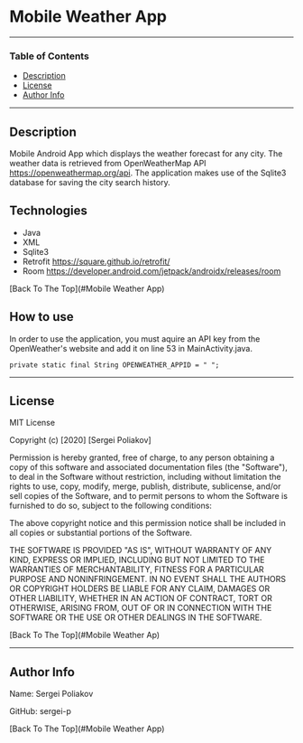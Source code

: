 # Mobile Weather App

---

### Table of Contents
- [Description](#description)
- [License](#license)
- [Author Info](#author-info)

---

## Description
Mobile Android App which displays the weather forecast for any city. The weather data is retrieved from OpenWeatherMap API https://openweathermap.org/api. The application makes use of the Sqlite3 database for saving the city search history.

## Technologies
- Java
- XML
- Sqlite3
- Retrofit https://square.github.io/retrofit/
- Room https://developer.android.com/jetpack/androidx/releases/room

[Back To The Top](#Mobile Weather App)


## How to use
In order to use the application, you must aquire an API key from the OpenWeather's website and add it on line 53 in MainActivity.java.

`private static final String OPENWEATHER_APPID = " ";`


---


## License

MIT License

Copyright (c) [2020] [Sergei Poliakov]

Permission is hereby granted, free of charge, to any person obtaining a copy
of this software and associated documentation files (the "Software"), to deal
in the Software without restriction, including without limitation the rights
to use, copy, modify, merge, publish, distribute, sublicense, and/or sell
copies of the Software, and to permit persons to whom the Software is
furnished to do so, subject to the following conditions:

The above copyright notice and this permission notice shall be included in all
copies or substantial portions of the Software.

THE SOFTWARE IS PROVIDED "AS IS", WITHOUT WARRANTY OF ANY KIND, EXPRESS OR
IMPLIED, INCLUDING BUT NOT LIMITED TO THE WARRANTIES OF MERCHANTABILITY,
FITNESS FOR A PARTICULAR PURPOSE AND NONINFRINGEMENT. IN NO EVENT SHALL THE
AUTHORS OR COPYRIGHT HOLDERS BE LIABLE FOR ANY CLAIM, DAMAGES OR OTHER
LIABILITY, WHETHER IN AN ACTION OF CONTRACT, TORT OR OTHERWISE, ARISING FROM,
OUT OF OR IN CONNECTION WITH THE SOFTWARE OR THE USE OR OTHER DEALINGS IN THE
SOFTWARE.

[Back To The Top](#Mobile Weather Ap)

---

## Author Info
Name: Sergei Poliakov

GitHub: sergei-p

[Back To The Top](#Mobile Weather App)
